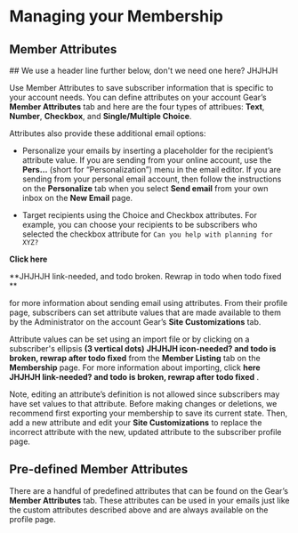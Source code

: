 # Managing your Membership

## Member Attributes
<span id="gv-member-attributes"></span>

<span class="todo">
## We use a header line further below, don't we need one here? JHJHJH
</span>

Use Member Attributes to save subscriber information that is specific to
your account needs.
You can define attributes on your account Gear’s
**Member Attributes** tab and here are the four types of attribues:
**Text**, **Number**, **Checkbox**, and **Single/Multiple Choice**.

Attributes also provide these additional email options:

* Personalize your emails by inserting a placeholder for the recipient’s
attribute value.
If you are sending from your online account, use the **Pers…** (short
for “Personalization”) menu in the email editor.
If you are sending from your personal email account, then follow the
instructions on the **Personalize** tab when you select **Send email**
from your own inbox on the **New Email** page.

* Target recipients using the Choice and Checkbox attributes.
For example, you can choose your recipients to be subscribers who
selected the checkbox attribute for `Can you help with planning for
XYZ?`

**Click here**

**JHJHJH link-needed, and todo broken. Rewrap in todo when todo fixed **

for more information about sending email using attributes.
From their profile page, subscribers can set attribute values that
are made available to them by the Administrator on the account Gear’s
**Site Customizations** tab.  

Attribute values can be set using an import file or by clicking on a
subscriber's ellipsis **(3 vertical dots)**
**JHJHJH icon-needed? and todo is broken, rewrap after todo fixed**
from the **Member Listing** tab on the **Membership** page.
For more information about importing, click **here**
**JHJHJH link-needed? and todo is broken, rewrap after todo fixed**
.

Note, editing an attribute’s definition is not allowed since
subscribers may have set values to that attribute.
Before making changes or deletions, we recommend first exporting your
membership to save its current state.
Then, add a new attribute and edit your **Site Customizations** to
replace the incorrect attribute with the new, updated attribute to the
subscriber profile page.

## Pre-defined Member Attributes
There are a handful of predefined attributes that can be found on the
Gear’s **Member Attributes** tab.
These attributes can be used in your emails just like the custom
attributes described above and are always available on the profile page.
